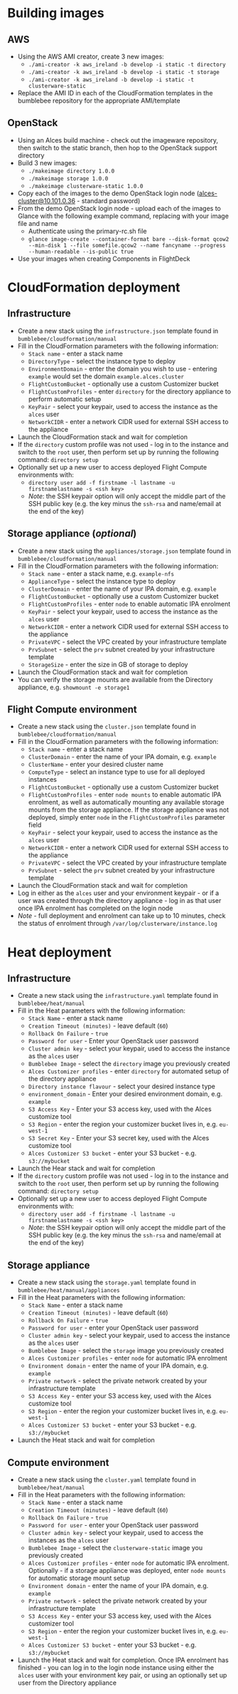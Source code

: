 # Building images
## AWS
* Using the AWS AMI creator, create 3 new images:
  * `./ami-creator -k aws_ireland -b develop -i static -t directory`
  * `./ami-creator -k aws_ireland -b develop -i static -t storage`
  * `./ami-creator -k aws_ireland -b develop -i static -t clusterware-static`
* Replace the AMI ID in each of the CloudFormation templates in the bumblebee repository for the appropriate AMI/template

## OpenStack
* Using an Alces build machine - check out the imageware repository, then switch to the static branch, then hop to the OpenStack support directory
* Build 3 new images:
  * `./makeimage directory 1.0.0`
  * `./makeimage storage 1.0.0`
  * `./makeimage clusterware-static 1.0.0`
* Copy each of the images to the demo OpenStack login node (alces-cluster@10.101.0.36 - standard password)
* From the demo OpenStack login node - upload each of the images to Glance with the following example command, replacing with your image file and name
  * Authenticate using the primary-rc.sh file
  * `glance image-create --container-format bare --disk-format qcow2 --min-disk 1 --file somefile.qcow2 --name fancyname --progress --human-readable --is-public true`
* Use your images when creating Components in FlightDeck

# CloudFormation deployment

## Infrastructure

* Create a new stack using the `infrastructure.json` template found in `bumblebee/cloudformation/manual`
* Fill in the CloudFormation parameters with the following information:
  * `Stack name` - enter a stack name
  * `DirectoryType` - select the instance type to deploy
  * `EnvironmentDomain` - enter the domain you wish to use - entering `example` would set the domain `example.alces.cluster`
  * `FlightCustomBucket` - optionally use a custom Customizer bucket
  * `FlightCustomProfiles` - enter `directory` for the directory appliance to perform automatic setup
  * `KeyPair` - select your keypair, used to access the instance as the `alces` user
  * `NetworkCIDR` - enter a network CIDR used for external SSH access to the appliance
* Launch the CloudFormation stack and wait for completion
* If the `directory` custom profile was not used - log in to the instance and switch to the `root` user, then perform set up by running the following command:
  `directory setup`
* Optionally set up a new user to access deployed Flight Compute environments with:
  * `directory user add -f firstname -l lastname -u firstnamelastname -s <ssh key>`
  * *Note*: the SSH keypair option will only accept the middle part of the SSH public key (e.g. the key minus the `ssh-rsa` and name/email at the end of the key)

## Storage appliance (*optional*)

* Create a new stack using the `appliances/storage.json` template found in `bumblebee/cloudformation/manual`
* Fill in the CloudFormation parameters with the following information:
  * `Stack name` - enter a stack name, e.g. `example-nfs`
  * `ApplianceType` - select the instance type to deploy
  * `ClusterDomain` - enter the name of your IPA domain, e.g. `example`
  * `FlightCustomBucket` - optionally use a custom Customizer bucket
  * `FlightCustomProfiles` - enter `node` to enable automatic IPA enrolment
  * `KeyPair` - select your keypair, used to access the instance as the `alces` user
  * `NetworkCIDR` - enter a network CIDR used for external SSH access to the appliance
  * `PrivateVPC` - select the VPC created by your infrastructure template
  * `PrvSubnet` - select the `prv` subnet created by your infrastructure template
  * `StorageSize` - enter the size in GB of storage to deploy
* Launch the CloudFormation stack and wait for completion
* You can verify the storage mounts are available from the Directory appliance, e.g. `showmount -e storage1`

## Flight Compute environment

* Create a new stack using the `cluster.json` template found in `bumblebee/cloudformation/manual`
* Fill in the CloudFormation parameters with the following information:
  * `Stack name` - enter a stack name
  * `ClusterDomain` - enter the name of your IPA domain, e.g. `example`
  * `ClusterName` - enter your desired cluster name
  * `ComputeType` - select an instance type to use for all deployed instances
  * `FlightCustomBucket` - optionally use a custom Customizer bucket
  * `FlightCustomProfiles` - enter `node mounts` to enable automatic IPA enrolment, as well as automatically mounting any available storage mounts from the storage appliance. If the storage appliance was not deployed, simply enter `node` in the `FlightCustomProfiles` parameter field
  * `KeyPair` - select your keypair, used to access the instance as the `alces` user
  * `NetworkCIDR` - enter a network CIDR used for external SSH access to the appliance
  * `PrivateVPC` - select the VPC created by your infrastructure template
  * `PrvSubnet` - select the `prv` subnet created by your infrastructure template
* Launch the CloudFormation stack and wait for completion
* Log in either as the `alces` user and your environment keypair - or if a user was created through the directory appliance - log in as that user once IPA enrolment has completed on the login node
* *Note* - full deployment and enrolment can take up to 10 minutes, check the status of enrolment through `/var/log/clusterware/instance.log`

# Heat deployment

## Infrastructure

* Create a new stack using the `infrastructure.yaml` template found in `bumblebee/heat/manual`
* Fill in the Heat parameters with the following information:
  * `Stack Name` - enter a stack name
  * `Creation Timeout (minutes)` - leave default (`60`)
  * `Rollback On Failure` - `true`
  * `Password for user` - Enter your OpenStack user password
  * `Cluster admin key` - select your keypair, used to access the instance as the `alces` user
  * `Bumblebee Image` - select the `directory` image you previously created
  * `Alces Customizer profiles` - enter `directory` for automated setup of the directory appliance
  * `Directory instance flavour` - select your desired instance type
  * `environment_domain` - Enter your desired environment domain, e.g. `example`
  * `S3 Access Key` - Enter your S3 access key, used with the Alces customize tool
  * `S3 Region` - enter the region your customizer bucket lives in, e.g. `eu-west-1`
  * `S3 Secret Key` - Enter your S3 secret key, used with the Alces customize tool
  * `Alces Customizer S3 bucket` - enter your S3 bucket - e.g. `s3://mybucket`
* Launch the Hear stack and wait for completion
* If the `directory` custom profile was not used - log in to the instance and switch to the `root` user, then perform set up by running the following command:
  `directory setup`
* Optionally set up a new user to access deployed Flight Compute environments with:
  * `directory user add -f firstname -l lastname -u firstnamelastname -s <ssh key>`
  * *Note*: the SSH keypair option will only accept the middle part of the SSH public key (e.g. the key minus the `ssh-rsa` and name/email at the end of the key)

## Storage appliance

* Create a new stack using the `storage.yaml` template found in `bumblebee/heat/manual/appliances`
* Fill in the Heat parameters with the following information:
  * `Stack Name` - enter a stack name
  * `Creation Timeout (minutes)` - leave default (`60`)
  * `Rollback On Failure` - `true`
  * `Password for user` - enter your OpenStack user password
  * `Cluster admin key` - select your keypair, used to access the instance as the `alces` user
  * `Bumblebee Image` - select the `storage` image you previously created
  * `Alces Customizer profiles` - enter `node` for automatic IPA enrolment
  * `Environment domain` - enter the name of your IPA domain, e.g. `example`
  * `Private network` - select the private network created by your infrastructure template
  * `S3 Access Key` - enter your S3 access key, used with the Alces customize tool
  * `S3 Region` - enter the region your customizer bucket lives in, e.g. `eu-west-1`
  * `Alces Customizer S3 bucket` - enter your S3 bucket - e.g. `s3://mybucket`
* Launch the Heat stack and wait for completion

## Compute environment

* Create a new stack using the `cluster.yaml` template found in `bumblebee/heat/manual`
* Fill in the Heat parameters with the following information:
  * `Stack Name` - enter a stack name
  * `Creation Timeout (minutes)` - leave default (`60`)
  * `Rollback On Failure` - `true`
  * `Password for user` - enter your OpenStack user password
  * `Cluster admin key` - select your keypair, used to access the instances as the `alces` user
  * `Bumblebee Image` - select the `clusterware-static` image you previously created
  * `Alces Customizer profiles` - enter `node` for automatic IPA enrolment. Optionally - if a storage appliance was deployed, enter `node mounts` for automatic storage mount setup
  * `Environment domain` - enter the name of your IPA domain, e.g. `example`
  * `Private network` - select the private network created by your infrastructure template
  * `S3 Access Key` - enter your S3 access key, used with the Alces customizer tool
  * `S3 Region` - enter the region your customizer bucket lives in, e.g. `eu-west-1`
  * `Alces Customizer S3 bucket` - enter your S3 bucket - e.g. `s3://mybucket`
* Launch the Heat stack and wait for completion. Once IPA enrolment has finished - you can log in to the login node instance using either the `alces` user with your environment key pair, or using an optionally set up user from the Directory appliance
